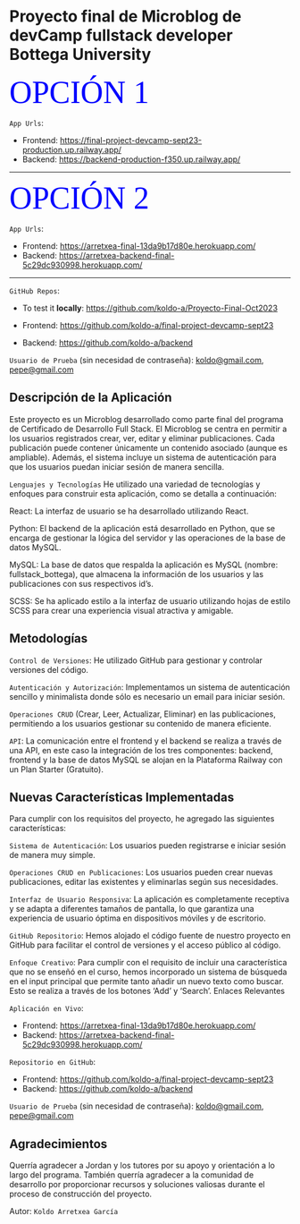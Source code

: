 # Proyecto final de Microblog de devCamp fullstack developer Bottega University

<span style="font-family:Papyrus; font-size:4em; color:blue;">OPCIÓN 1</span>

`App Urls`: 

* Frontend: https://final-project-devcamp-sept23-production.up.railway.app/
* Backend: https://backend-production-f350.up.railway.app/

---

<span style="font-family:Papyrus; font-size:4em; color:blue;">OPCIÓN 2</span>

`App Urls`: 

* Frontend: https://arretxea-final-13da9b17d80e.herokuapp.com/
* Backend: https://arretxea-backend-final-5c29dc930998.herokuapp.com/

---

`GitHub Repos`: 

* To test it **locally**: https://github.com/koldo-a/Proyecto-Final-Oct2023

* Frontend: https://github.com/koldo-a/final-project-devcamp-sept23
* Backend: https://github.com/koldo-a/backend

`Usuario de Prueba` (sin necesidad de contraseña): koldo@gmail.com, pepe@gmail.com 

## Descripción de la Aplicación

Este proyecto es un Microblog desarrollado como parte final del programa de Certificado de Desarrollo Full Stack. El Microblog se centra en permitir a los usuarios registrados crear, ver, editar y eliminar publicaciones. Cada publicación puede contener únicamente un contenido asociado (aunque es ampliable). Además, el sistema incluye un sistema de autenticación para que los usuarios puedan iniciar sesión de manera sencilla.

`Lenguajes y Tecnologías`
He utilizado una variedad de tecnologías y enfoques para construir esta aplicación, como se detalla a continuación:

React: La interfaz de usuario se ha desarrollado utilizando React.

Python: El backend de la aplicación está desarrollado en Python, que se encarga de gestionar la lógica del servidor y las operaciones de la base de datos MySQL.

MySQL: La base de datos que respalda la aplicación es MySQL (nombre: fullstack_bottega), que almacena la información de los usuarios y las publicaciones con sus respectivos id’s.

SCSS: Se ha aplicado estilo a la interfaz de usuario utilizando hojas de estilo SCSS para crear una experiencia visual atractiva y amigable.

## Metodologías

`Control de Versiones`: He utilizado GitHub para gestionar y controlar versiones del código.

`Autenticación y Autorización`: Implementamos un sistema de autenticación sencillo y minimalista donde sólo es necesario un email para iniciar sesión.

`Operaciones CRUD` (Crear, Leer, Actualizar, Eliminar) en las publicaciones, permitiendo a los usuarios gestionar su contenido de manera eficiente.

`API`: La comunicación entre el frontend y el backend se realiza a través de una API, en este caso la integración de los tres componentes: backend, frontend y la base de datos MySQL se alojan en la Plataforma Railway con un Plan Starter (Gratuito).


## Nuevas Características Implementadas

Para cumplir con los requisitos del proyecto, he agregado las siguientes características:

`Sistema de Autenticación`: Los usuarios pueden registrarse e iniciar sesión de manera muy simple.

`Operaciones CRUD en Publicaciones`: Los usuarios pueden crear nuevas publicaciones, editar las existentes y eliminarlas según sus necesidades.

`Interfaz de Usuario Responsiva`: La aplicación es completamente receptiva y se adapta a diferentes tamaños de pantalla, lo que garantiza una experiencia de usuario óptima en dispositivos móviles y de escritorio.

`GitHub Repositorio`: Hemos alojado el código fuente de nuestro proyecto en GitHub para facilitar el control de versiones y el acceso público al código.

`Enfoque Creativo`:
Para cumplir con el requisito de incluir una característica que no se enseñó en el curso, hemos incorporado un sistema de búsqueda en el input principal que permite tanto añadir un nuevo texto como buscar. Esto se realiza a través de los botones ‘Add’ y ‘Search’.
Enlaces Relevantes

`Aplicación en Vivo`: 

* Frontend: https://arretxea-final-13da9b17d80e.herokuapp.com/
* Backend: https://arretxea-backend-final-5c29dc930998.herokuapp.com/

`Repositorio en GitHub`: 

* Frontend: https://github.com/koldo-a/final-project-devcamp-sept23
* Backend: https://github.com/koldo-a/backend

`Usuario de Prueba` (sin necesidad de contraseña): koldo@gmail.com, pepe@gmail.com 

## Agradecimientos
Querría agradecer a Jordan y los tutores por su apoyo y orientación a lo largo del programa. También querría agradecer a la comunidad de desarrollo por proporcionar recursos y soluciones valiosas durante el proceso de construcción del proyecto.

Autor: `Koldo Arretxea García`

